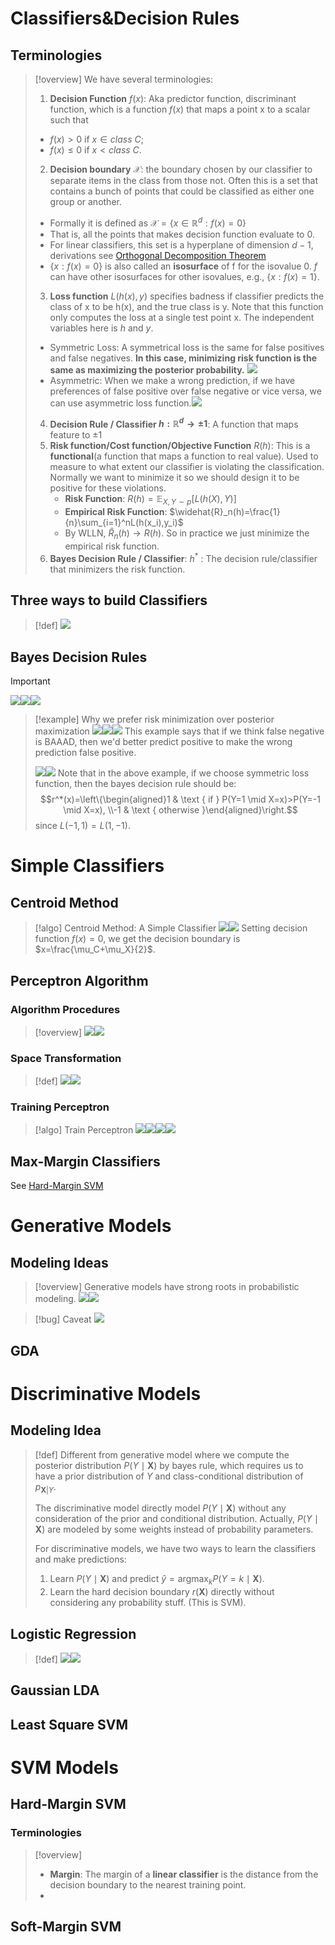 # Classifiers&Decision Rules
## Terminologies
> [!overview]
> We have several terminologies:
> 1. **Decision Function** $f(x)$: Aka predictor function, discriminant function, which is a function $f(x)$ that maps a point x to a scalar such that
> 	- $f(x) > 0$ if $x ∈ class ~ C$; 
> 	- $f(x) ≤ 0$ if $x < class ~C$.
> 2. **Decision boundary** $\mathcal{X}$: the boundary chosen by our classifier to separate items in the class from those not. Often this is a set that contains a bunch of points that could be classified as either one group or another. 
> 	- Formally it is defined as $\mathcal{X}=\{x\in\mathbb{R}^d:f(x)=0\}$
> 	- That is, all the points that makes decision function evaluate to 0.
> 	- For linear classifiers, this set is a hyperplane of dimension $d-1$, derivations see [Orthogonal Decomposition Theorem](../../EECS127AB/2_Matrix_Calculus/Vector_OPT_Basics.md#正交分解定理)
> 	- $\{x : f(x) = 0\}$ is also called an **isosurface** of f for the isovalue 0. $f$ can have other isosurfaces for other isovalues, e.g., $\{x : f(x) = 1\}$.
>  3. **Loss function** $L(h(x), y)$ specifies badness if classifier predicts the class of x to be h(x), and the true class is y. Note that this function only computes the loss at a single test point x. The independent variables here is $h$ and $y$.
> 	 - Symmetric Loss: A symmetrical loss is the same for false positives and false negatives. **In this case, minimizing risk function is the same as maximizing the posterior probability.** ![](1_Classification.assets/image-20240227131009972.png) 
> 	 - Asymmetric: When we make a wrong prediction, if we have preferences of false positive over false negative or vice versa, we can use asymmetric loss function.![](1_Classification.assets/image-20240227131159078.png)
> 4.  **Decision Rule / Classifier $h:\mathbb{R}^d\to\pm1$**: A function that maps feature to $\pm1$
> 5. **Risk function/Cost function/Objective Function** $R(h)$: This is a **functional**(a function that maps a function to real value). Used to measure to what extent our classifier is violating the classification. Normally we want to minimize it so we should design it to be positive for these violations.
> 	 - **Risk Function**: $R(h)=\mathbb{E}_{X,Y\sim p}[L(h(X),Y)]$
> 	 - **Empirical Risk Function**: $\widehat{R}_n(h)=\frac{1}{n}\sum_{i=1}^nL(h(x_i),y_i)$
> 	 - By WLLN, $\widehat{R}_{n}(h)\to R(h)$. So in practice we just minimize the empirical risk function.
>  6. **Bayes Decision Rule / Classifier**: $h^*$ : The decision rule/classifier that minimizers the risk function.




## Three ways to build Classifiers
> [!def]
> ![](1_Classification.assets/image-20240227090402619.png)


## Bayes Decision Rules
> [!important]
> ![](1_Classification.assets/image-20240227123433007.png)![](1_Classification.assets/image-20240227123821226.png)![](1_Classification.assets/image-20240227123533585.png)

> [!example] Why we prefer risk minimization over posterior maximization
> ![](1_Classification.assets/image-20240227123634056.png)![](1_Classification.assets/image-20240227123650992.png)![](1_Classification.assets/image-20240227131233851.png)
> This example says that if we think false negative is BAAAD, then we'd better predict positive to make the wrong prediction false positive.
> 
> ![](1_Classification.assets/image-20240227132337619.png)![](1_Classification.assets/image-20240227132118111.png)
> Note that in the above example, if we choose symmetric loss function, then the bayes decision rule should be:
> $$r^*(x)=\left\{\begin{aligned}1 & \text { if } P(Y=1 \mid X=x)>P(Y=-1 \mid X=x), \\-1 & \text { otherwise }\end{aligned}\right.$$ since $L(-1,1)=L(1,-1)$.



# Simple Classifiers
## Centroid Method
> [!algo] Centroid Method: A Simple Classifier
> ![](1_Classification.assets/image-20240227112029854.png)![](1_Classification.assets/image-20240227112130893.png)
> Setting decision function $f(x)=0$, we get the decision boundary is $x=\frac{\mu_C+\mu_X}{2}$.


## Perceptron Algorithm
### Algorithm Procedures
> [!overview]
> ![](1_Classification.assets/image-20240227113911257.png)![](1_Classification.assets/image-20240227113922199.png)



### Space Transformation
> [!def]
> ![](1_Classification.assets/image-20240227114836521.png)![](1_Classification.assets/image-20240227114849708.png)

### Training Perceptron
> [!algo] Train Perceptron
> ![](1_Classification.assets/image-20240227114821965.png)![](1_Classification.assets/image-20240227114941549.png)![](1_Classification.assets/image-20240227115022107.png)![](1_Classification.assets/image-20240227115045470.png)



## Max-Margin Classifiers 
See [Hard-Margin SVM](1_Classification.md#Hard-Margin%20SVM) 

# Generative Models
## Modeling Ideas
> [!overview]
> Generative models have strong roots in probabilistic modeling.
> ![](1_Classification.assets/image-20240227104906084.png)![](1_Classification.assets/image-20240227105053660.png)

> [!bug] Caveat
> ![](1_Classification.assets/image-20240227104937060.png)




## GDA





# Discriminative Models
## Modeling Idea
> [!def]
> Different from generative model where we compute the posterior distribution $P(Y\mid\mathbf{X})$ by bayes rule, which requires us to have a prior distribution of $Y$ and class-conditional distribution of $p_{\mathbf{X}|Y}$.
> 
> The discriminative model directly model $P(Y\mid\mathbf{X})$ without any consideration of the prior and conditional distribution. Actually, $P(Y\mid \mathbf{X})$ are modeled by some weights instead of probability parameters.
> 
> For discriminative models, we have two ways to learn the classifiers and make predictions:
> 1. Learn $P(Y\mid \mathbf{X})$ and predict $\hat{y}=\operatorname{argmax}_{k}P(Y=k\mid\mathbf{X})$.
> 2. Learn the hard decision boundary $r(\mathbf{X})$ directly without considering any probability stuff. (This is SVM).



## Logistic Regression
> [!def]
> ![](3_Regression&Reparametrization.assets/image-20240226233341445.png)![](3_Regression&Reparametrization.assets/image-20240226233353411.png)


## Gaussian LDA


## Least Square SVM





# SVM Models
## Hard-Margin SVM

### Terminologies
> [!overview]
> - **Margin**: The margin of a **linear classifier** is the distance from the decision boundary to the nearest training point.
> - 
 




## Soft-Margin SVM



















